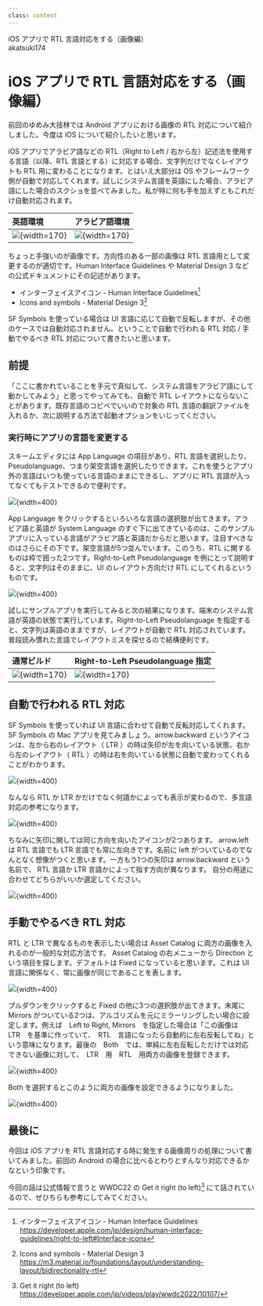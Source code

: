 ```yaml
---
class: content
---
```


<div class="doc-header">
  <div class="doc-title">iOS アプリで RTL 言語対応をする（画像編）</div>
  <div class="doc-author">akatsuki174</div>
</div>

# iOS アプリで RTL 言語対応をする（画像編）

前回のゆめみ大技林では Android アプリにおける画像の RTL 対応について紹介しました。今度は iOS について紹介したいと思います。

iOS アプリでアラビア語などの RTL（Right to Left / 右から左）記述法を使用する言語（以降、RTL 言語とする）に対応する場合、文字列だけでなくレイアウトも RTL 用に変わることになります。とはいえ大部分は OS やフレームワーク側が自動で対応してくれます。試しにシステム言語を英語にした場合、アラビア語にした場合のスクショを並べてみました。私が特に何も手を加えずともこれだけ自動対応されます。

| 英語環境 | アラビア語環境 |
| :-- | :-- |
| ![](images_akatsuki174/ltr_layout.png){width=170} | ![](images_akatsuki174/rtl_layout.png){width=170} |

ちょっと手強いのが画像です。方向性のある一部の画像は RTL 言語用として変更するのが適切です。Human Interface Guidelines や Material Design 3 などの公式ドキュメントにその記述があります。

- インターフェイスアイコン - Human Interface Guidelines[^human_interface_guidelines_interface-icons]
- Icons and symbols - Material Design 3[^icons_and_symbols]

SF Symbols を使っている場合は UI 言語に応じて自動で反転しますが、その他のケースでは自動対応されません。ということで自動で行われる RTL 対応 / 手動でやるべき RTL 対応について書きたいと思います。

[^human_interface_guidelines_interface-icons]: インターフェイスアイコン - Human Interface Guidelines https://developer.apple.com/jp/design/human-interface-guidelines/right-to-left#Interface-icons
[^icons_and_symbols]: Icons and symbols - Material Design 3 https://m3.material.io/foundations/layout/understanding-layout/bidirectionality-rtl

## 前提

「ここに書かれていることを手元で真似して、システム言語をアラビア語にして動かしてみよう」と思ってやってみても、自動で RTL レイアウトにならないことがあります。既存言語のコピペでいいので対象の RTL 言語の翻訳ファイルを入れるか、次に説明する方法で起動オプションをいじってください。

### 実行時にアプリの言語を変更する

スキームエディタには App Language の項目があり、RTL 言語を選択したり、Pseudolanguage、つまり架空言語を選択したりできます。これを使うとアプリ外の言語はいつも使っている言語のままにできるし、アプリに RTL 言語が入ってなくてもテストできるので便利です。

![](images_akatsuki174/scheme_editor_app_language.png){width=400}

App Language をクリックするといろいろな言語の選択肢が出てきます。アラビア語と英語が System Language のすぐ下に出てきているのは、このサンプルアプリに入っている言語がアラビア語と英語だからだと思います。注目すべきなのはさらにその下です。架空言語が5つ並んでいます。このうち、RTL に関するものは枠で囲った2つです。Right-to-Left Pseudolanguage を例にとって説明すると、文字列はそのままに、UI のレイアウト方向だけ RTL にしてくれるというものです。

![](images_akatsuki174/scheme_editor_app_language_options.png){width=400}

試しにサンプルアプリを実行してみると次の結果になります。端末のシステム言語が英語の状態で実行しています。Right-to-Left Pseudolanguage を指定すると、文字列は英語のままですが、レイアウトが自動で RTL 対応されています。普段読み慣れた言語でレイアウトミスを探せるので結構便利です。

| 通常ビルド | Right-to-Left Pseudolanguage 指定 |
| :-- | :-- |
| ![](images_akatsuki174/nomal_build.png){width=170} | ![](images_akatsuki174/right_to_left_pseudolanguage_build.png){width=170} |

## 自動で行われる RTL 対応

SF Symbols を使っていれば UI 言語に合わせて自動で反転対応してくれます。SF Symbols の Mac アプリを見てみましょう。arrow.backward というアイコンは、左から右のレイアウト（ LTR ）の時は矢印が左を向いている状態、右から左のレイアウト（ RTL ）の時は右を向いている状態に自動で変わってくれることがわかります。

![](images_akatsuki174/sf_symbols_rtl.png){width=400}

なんなら RTL か LTR かだけでなく何語かによっても表示が変わるので、多言語対応の参考になります。

![](images_akatsuki174/sf_symbols_languages.png){width=400}

ちなみに矢印に関しては同じ方向を向いたアイコンが2つあります。 arrow.left は RTL 言語でも LTR 言語でも常に左向きです。名前に left がついているのでなんとなく想像がつくと思います。一方もう1つの矢印は arrow.backward という名前で、 RTL 言語か LTR 言語かによって指す方向が異なります。
自分の用途に合わせてどちらがいいか選定してください。

![](images_akatsuki174/sf_symbols_arrows.png){width=400}

## 手動でやるべき RTL 対応

RTL と LTR で異なるものを表示したい場合は Asset Catalog に両方の画像を入れるのが一般的な対応方法です。 Asset Catalog の右メニューから Direction という項目を探します。デフォルトは Fixed になっていると思います。これは UI 言語に関係なく、常に画像が同じであることを表します。

![](images_akatsuki174/asset_catalog_fixed.png){width=400}

プルダウンをクリックすると Fixed の他に3つの選択肢が出てきます。末尾に Mirrors がついている2つは、アルゴリズムを元にミラーリングしたい場合に設定します。例えば　Left to Right, Mirrors　を指定した場合は「この画像は　LTR　を基準に作っていて、　RTL　言語になったら自動的に左右反転してね」という意味になります。最後の　Both　では、単純に左右反転しただけでは対応できない画像に対して、　LTR　用　RTL　用両方の画像を登録できます。

![](images_akatsuki174/asset_catalog_options.png){width=400}

Both を選択するとこのように両方の画像を設定できるようになりました。

![](images_akatsuki174/asset_catalog_both.png){width=400}

## 最後に

今回は iOS アプリを RTL 言語対応する時に発生する画像周りの処理について書いてみました。前回の Android の場合に比べるとわりとすんなり対応できるかなという印象です。

今回の話は公式情報で言うと WWDC22 の Get it right (to left)[^get_it_right_to_left] にて話されているので、ぜひちらも参考にしてみてください。

[^get_it_right_to_left]: Get it right (to left) https://developer.apple.com/jp/videos/play/wwdc2022/10107/
